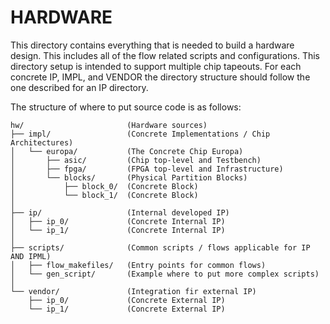 # HARDWARE

This directory contains everything that is needed to build a hardware design. This includes all of the flow related
scripts and configurations. This directory setup is intended to support multiple chip tapeouts. For each concrete
IP, IMPL, and VENDOR the directory structure should follow the one described for an IP directory.

The structure of where to put source code is as follows:

```
hw/                       (Hardware sources)
├── impl/                 (Concrete Implementations / Chip Architectures)
│   └── europa/           (The Concrete Chip Europa)
│       ├── asic/         (Chip top-level and Testbench)
│       ├── fpga/         (FPGA top-level and Infrastructure)
│       └── blocks/       (Physical Partition Blocks)
│           ├── block_0/  (Concrete Block)
│           └── block_1/  (Concrete Block)
│
├── ip/                   (Internal developed IP)
│   ├── ip_0/             (Concrete Internal IP)
│   └── ip_1/             (Concrete Internal IP)
│
├── scripts/              (Common scripts / flows applicable for IP AND IPML)
│   ├── flow_makefiles/   (Entry points for common flows)
│   └── gen_script/       (Example where to put more complex scripts)
│
└── vendor/               (Integration fir external IP)
    ├── ip_0/             (Concrete External IP)
    └── ip_1/             (Concrete External IP)
```
